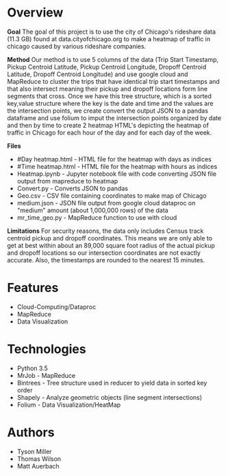 # Overview

**Goal** 
The goal of this project is to use the city of Chicago's rideshare data 
(11.3 GB) found at data.cityofchicago.org to make a heatmap of traffic in chicago 
caused by various rideshare companies.

**Method** 
Our method is to use 5 columns of the data (Trip Start Timestamp, Pickup
Centroid Latitude, Pickup Centroid Longitude, Dropoff Centroid Latitude, Dropoff
Centroid Longitude) and use google cloud and MapReduce to cluster the trips 
that have identical trip start timestamps and that also intersect meaning their 
pickup and dropoff locations form line segments that cross. Once we have this 
tree structure, which is a sorted key,value structure where the key is the date
and time and the values are the intersection points, we create convert the output
JSON to a pandas dataframe and use folium to imput the intersection points 
organized by date and then by time to create 2 heatmap HTML's depicting the 
heatmap of traffic in Chicago for each hour of the day and for each day of the week.

**Files**
* #Day heatmap.html - HTML file for the heatmap with days as indices
* #Time heatmap.html - HTML file for the heatmap with hours as indices
* Heatmap.ipynb - Jupyter notebook file with code converting JSON file output from mapreduce to heatmap
* Convert.py - Converts JSON to pandas
* Geo.csv - CSV file containing coordinates to make map of Chicago
* medium.json - JSON file output from google cloud dataproc on "medium" amount (about 1,000,000 rows) of the data
* mr_time_geo.py - MapReduce function to use with cloud 

**Limitations**
For security reasons, the data only includes Census track centroid pickup and 
dropoff coordinates. This means we are only able to get at best within about
an 89,000 square foot radius of the actual pickup and dropoff locations so our 
intersection coordinates are not exactly accurate. Also, the timestamps are rounded
to the nearest 15 minutes.

# Features
* Cloud-Computing/Dataproc
* MapReduce
* Data Visualization

# Technologies
* Python 3.5
* MrJob - MapReduce
* Bintrees - Tree structure used in reducer to yield data in sorted key order
* Shapely - Analyze geometric objects (line segment intersections)
* Folium - Data Visualization/HeatMap

# Authors
* Tyson Miller
* Thomas Wilson
* Matt Auerbach
